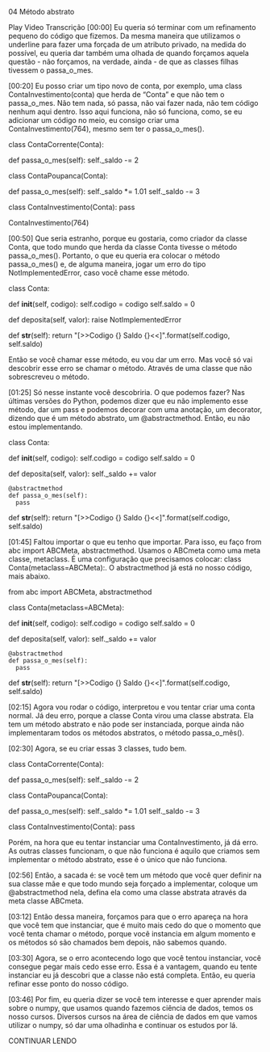 04
Método abstrato

Play Video
Transcrição
[00:00] Eu queria só terminar com um refinamento pequeno do código que fizemos. Da mesma maneira que utilizamos o underline para fazer uma forçada de um atributo privado, na medida do possível, eu queria dar também uma olhada de quando forçamos aquela questão - não forçamos, na verdade, ainda - de que as classes filhas tivessem o passa_o_mes.

[00:20] Eu posso criar um tipo novo de conta, por exemplo, uma class ContaInvestimento(conta) que herda de “Conta” e que não tem o passa_o_mes. Não tem nada, só passa, não vai fazer nada, não tem código nenhum aqui dentro. Isso aqui funciona, não só funciona, como, se eu adicionar um código no meio, eu consigo criar uma ContaInvestimento(764), mesmo sem ter o passa_o_mes().

class ContaCorrente(Conta):

  def passa_o_mes(self):
    self._saldo -= 2

class ContaPoupanca(Conta):

  def passa_o_mes(self):
    self._saldo *= 1.01
    self._saldo -= 3

class ContaInvestimento(Conta):
  pass

ContaInvestimento(764)

[00:50] Que seria estranho, porque eu gostaria, como criador da classe Conta, que todo mundo que herda da classe Conta tivesse o método passa_o_mes(). Portanto, o que eu queria era colocar o método passa_o_mes() e, de alguma maneira, jogar um erro do tipo NotImplementedError, caso você chame esse método.

class Conta:

  def __init__(self, codigo):
    self.codigo = codigo
    self.saldo = 0

  def deposita(self, valor):
      raise NotImplementedError 

  def __str__(self):
    return "[>>Codigo {} Saldo {}<<]".format(self.codigo, self.saldo)

Então se você chamar esse método, eu vou dar um erro. Mas você só vai descobrir esse erro se chamar o método. Através de uma classe que não sobrescreveu o método.

[01:25] Só nesse instante você descobriria. O que podemos fazer? Nas últimas versões do Python, podemos dizer que eu não implemento esse método, dar um pass e podemos decorar com uma anotação, um decorator, dizendo que é um método abstrato, um @abstractmethod. Então, eu não estou implementando.

class Conta:

  def __init__(self, codigo):
    self.codigo = codigo
    self.saldo = 0

  def deposita(self, valor):
      self._saldo += valor

    @abstractmethod
    def passa_o_mes(self):
      pass

  def __str__(self):
    return "[>>Codigo {} Saldo {}<<]".format(self.codigo, self.saldo)

[01:45] Faltou importar o que eu tenho que importar. Para isso, eu faço from abc import ABCMeta, abstractmethod. Usamos o ABCmeta como uma meta classe, metaclass. É uma configuração que precisamos colocar: class Conta(metaclass=ABCMeta):. O abstractmethod já está no nosso código, mais abaixo.

from abc import ABCMeta, abstractmethod

class Conta(metaclass=ABCMeta):

  def __init__(self, codigo):
    self.codigo = codigo
    self.saldo = 0

  def deposita(self, valor):
      self._saldo += valor

    @abstractmethod
    def passa_o_mes(self):
      pass

  def __str__(self):
    return "[>>Codigo {} Saldo {}<<]".format(self.codigo, self.saldo)

[02:15] Agora vou rodar o código, interpretou e vou tentar criar uma conta normal. Já deu erro, porque a classe Conta virou uma classe abstrata. Ela tem um método abstrato e não pode ser instanciada, porque ainda não implementaram todos os métodos abstratos, o método passa_o_mês().

[02:30] Agora, se eu criar essas 3 classes, tudo bem.

class ContaCorrente(Conta):

  def passa_o_mes(self):
    self._saldo -= 2

class ContaPoupanca(Conta):

  def passa_o_mes(self):
    self._saldo *= 1.01
    self._saldo -= 3

class ContaInvestimento(Conta):
  pass

Porém, na hora que eu tentar instanciar uma ContaInvestimento, já dá erro. As outras classes funcionam, o que não funciona é aquilo que criamos sem implementar o método abstrato, esse é o único que não funciona.

[02:56] Então, a sacada é: se você tem um método que você quer definir na sua classe mãe e que todo mundo seja forçado a implementar, coloque um @abstractmethod nela, defina ela como uma classe abstrata através da meta classe ABCmeta.

[03:12] Então dessa maneira, forçamos para que o erro apareça na hora que você tem que instanciar, que é muito mais cedo do que o momento que você tenta chamar o método, porque você instancia em algum momento e os métodos só são chamados bem depois, não sabemos quando.

[03:30] Agora, se o erro acontecendo logo que você tentou instanciar, você consegue pegar mais cedo esse erro. Essa é a vantagem, quando eu tente instanciar eu já descobri que a classe não está completa. Então, eu queria refinar esse ponto do nosso código.

[03:46] Por fim, eu queria dizer se você tem interesse e quer aprender mais sobre o numpy, que usamos quando fazemos ciência de dados, temos os nosso cursos. Diversos cursos na área de ciência de dados em que vamos utilizar o numpy, só dar uma olhadinha e continuar os estudos por lá.

CONTINUAR LENDO
